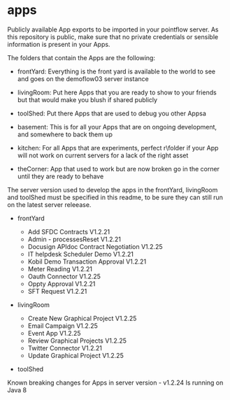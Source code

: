 # apps

Publicly available App exports to be imported in your pointflow server.
As this repository is public, make sure that no private credentials or sensible information is present in your Apps.

The folders that contain the Apps are the following:
* frontYard: Everything is the front yard is available to the world to see and goes on the demoflow03 server instance
* livingRoom: Put here Apps that you are ready to show to your friends but that would make you blush if shared publicly
* toolShed: Put there Apps that are used to debug you other Appsa

* basement: This is for all your Apps that are on ongoing development, and somewhere to back them up 
* kitchen: For all Apps that are experiments, perfect r\folder if your App will not work on current servers for a lack of the right asset
* theCorner: App that used to work but are now broken go in the corner until they are ready to behave

The server version used to develop the apps in the frontYard, livingRoom and toolShed must be specified in this readme, to be sure they can still run on the latest server releease.


* frontYard
	- Add SFDC Contracts	V1.2.21
	- Admin - processesReset 	V1.2.21
	- Docusign APIdoc Contract Negotiation 	V1.2.25
	- IT helpdesk Scheduler Demo 	V1.2.21
	- Kobil Demo Transaction Approval 	V1.2.21
	- Meter Reading 	V1.2.21
	- Oauth Connector 	V1.2.25
	- Oppty Approval 	V1.2.21
	- SFT Request 	V1.2.21

* livingRoom
	- Create New Graphical Project 		V1.2.25
	- Email Campaign	V1.2.25
	- Event App 	V1.2.25
	- Review Graphical Projects 	V1.2.25
	- Twitter Connector 	V1.2.21
	- Update Graphical Project 		V1.2.25

* toolShed


Known breaking changes for Apps in server version
	- v1.2.24 Is running on Java 8
